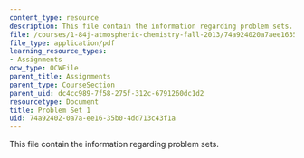 ```yaml
---
content_type: resource
description: This file contain the information regarding problem sets.
file: /courses/1-84j-atmospheric-chemistry-fall-2013/74a924020a7aee1635b04dd713c43f1a_MIT1_84JF13_ProblemSet1.pdf
file_type: application/pdf
learning_resource_types:
- Assignments
ocw_type: OCWFile
parent_title: Assignments
parent_type: CourseSection
parent_uid: dc4cc989-7f58-275f-312c-6791260dc1d2
resourcetype: Document
title: Problem Set 1
uid: 74a92402-0a7a-ee16-35b0-4dd713c43f1a
---
```

This file contain the information regarding problem sets.

